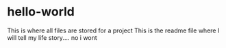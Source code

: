 # hello-world
This is where all files are stored for a project
This is the readme file where I will tell
my life story.... no i wont
